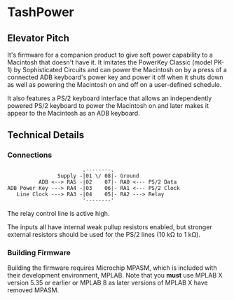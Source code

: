 # TashPower

## Elevator Pitch

It's firmware for a companion product to give soft power capability to a Macintosh that doesn't have it.  It imitates the PowerKey Classic (model PK-1) by Sophisticated Circuits and can power the Macintosh on by a press of a connected ADB keyboard's power key and power it off when it shuts down as well as powering the Macintosh on and off on a user-defined schedule.

It also features a PS/2 keyboard interface that allows an independently powered PS/2 keyboard to power the Macintosh on and later makes it appear to the Macintosh as an ADB keyboard.


## Technical Details

### Connections

```
                        .--------.                     
                Supply -|01 \/ 08|- Ground             
          ADB <--> RA5 -|02    07|- RA0 <--- PS/2 Data 
ADB Power Key ---> RA4 -|03    06|- RA1 <--- PS/2 Clock
   Line Clock ---> RA3 -|04    05|- RA2 ---> Relay     
                        '--------'                     
```

The relay control line is active high.

The inputs all have internal weak pullup resistors enabled, but stronger external resistors should be used for the PS/2 lines (10 kΩ to 1 kΩ).


### Building Firmware

Building the firmware requires Microchip MPASM, which is included with their development environment, MPLAB. Note that you **must** use MPLAB X version 5.35 or earlier or MPLAB 8 as later versions of MPLAB X have removed MPASM.
